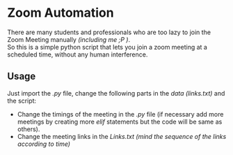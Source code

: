 # Zoom Automation
There are many students and professionals who are too lazy to join the Zoom Meeting manually <i>(including me ;P )</i>.
<br>So this is a simple python script that lets you join a zoom meeting at a scheduled time, without any human interference.

<h2> Usage</h2>

Just import the <em>.py</em> file, change the following parts in the <i>data (links.txt)</i> and the script:
<ul>
  <li>Change the timings of the meeting in the <i>.py</i> file (if necessary add more meetings by creating more <em>elif</em> statements but the code will be same as others).</li>
  <li>Change the meeting links in the <em>Links.txt</i> (mind the sequence of the links according to time)</li>
</ul>
